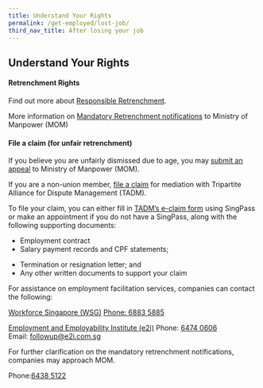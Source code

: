 ```yaml
---
title: Understand Your Rights
permalink: /get-employed/lost-job/
third_nav_title: After losing your job
---
```


## Understand Your Rights

#### Retrenchment Rights

Find out more about [Responsible Retrenchment](https://www.mom.gov.sg/employment-practices/retrenchment/responsible-retrenchment).

More information on [Mandatory Retrenchment notifications](https://www.mom.gov.sg/employment-practices/retrenchment/mandatory-retrenchment-notifications) to Ministry of Manpower (MOM)


#### File a claim (for unfair retrenchment)
If you believe you are unfairly dismissed due to age, you may [submit an appeal](https://form.gov.sg/#!/5c656ce2a1770a0010563ad4) to Ministry of Manpower (MOM).

If you are a non-union member, [file a claim](https://www.tal.sg/tadm/eservices/employees-file-employment-claim) for mediation with Tripartite Alliance for Dispute Management (TADM).

To file your claim, you can either fill in [TADM’s e-claim form](https://services.tadm.sg/claims/services/INDIV/INDIV_CaseAgainstEmpChecker.aspx) using SingPass or make an appointment if you do not have a SingPass, along with the following supporting documents:
	
* Employment contract
* Salary payment records and CPF statements;
- Termination or resignation letter; and
- Any other written documents to support your claim

For assistance on employment facilitation services, companies can contact the following:

[Workforce Singapore (WSG)](www.wsg.gov.sg)
<a href="tel:+65-6883-5885">Phone: 6883 5885</a> 


[Employment and Employability Institute (e2i)](www.e2i.com.sg)
Phone: <a href="tel:+65-6474-0606">6474 0606</a><br>
Email: <a href="mailto: followup@e2i.com.sg">followup@e2i.com.sg</a> 



For further clarification on the mandatory retrenchment notifications, companies may approach MOM.


Phone:<a href="tel:+65-6438-5122">6438 5122</a>

